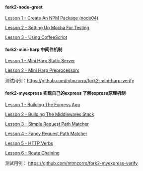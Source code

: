 
#### fork2-node-greet

[Lesson 1 - Create An NPM Package (node04)](https://gist.github.com/mtmzorro/af4751a652b27c53e050)

[Lesson 2 - Setting Up Mocha For Testing](https://gist.github.com/mtmzorro/ef8aecbdbd7f8de0428c)

[Lesson 3 - Using CoffeeScript](https://gist.github.com/mtmzorro/7db19b24c2cdfa29fb50)


#### fork2-mini-harp 中间件机制

[Lesson 1 - Mini Harp Static Server](https://gist.github.com/mtmzorro/001ef37b744296fb9ba2)

[Lesson 2 - Mini Harp Preprocessors](https://gist.github.com/mtmzorro/001ef37b744296fb9ba2)

测试用例：https://github.com/mtmzorro/fork2-mini-harp-verify


#### fork2-myexpress 实现自己的express 了解express原理机制

[Lesson 1 - Building The Express App](https://gist.github.com/mtmzorro/2d080b34d59900bff819)

[Lesson 2 - Building The Middlewares Stack](https://gist.github.com/mtmzorro/05cdb547255e47a2bc81)

[Lesson 3 - Simple Request Path Matcher](https://gist.github.com/mtmzorro/15a71bf86b2e4353e89b)

[Lesson 4 - Fancy Request Path Matcher](https://gist.github.com/mtmzorro/7ab1344947f7a7631676)

[Lesson 5 - HTTP Verbs](https://gist.github.com/mtmzorro/f8bb415617e532596bfb)

[Lesson 6 - Route Chaining](https://gist.github.com/mtmzorro/523ad8233b10083fb3f8)

测试用例： https://github.com/mtmzorro/fork2-myexpress-verify


